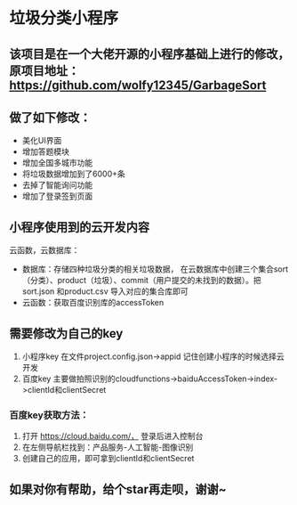 # 垃圾分类小程序


## 该项目是在一个大佬开源的小程序基础上进行的修改，原项目地址：https://github.com/wolfy12345/GarbageSort
## 做了如下修改：
- 美化UI界面
- 增加答题模块
- 增加全国多城市功能
- 将垃圾数据增加到了6000+条
- 去掉了智能询问功能
- 增加了登录签到页面

## 小程序使用到的云开发内容

云函数，云数据库：

- 数据库：存储四种垃圾分类的相关垃圾数据， 在云数据库中创建三个集合sort（分类）、product（垃圾）、commit（用户提交的未找到的数据）。把sort.json 和product.csv 导入对应的集合库即可
- 云函数：获取百度识别库的accessToken

## 需要修改为自己的key 
1. 小程序key 在文件project.config.json->appid 记住创建小程序的时候选择云开发
2. 百度key 主要做拍照识别的cloudfunctions->baiduAccessToken->index->clientId和clientSecret

### 百度key获取方法：
1. 打开 https://cloud.baidu.com/， 登录后进入控制台
2. 在左侧导航栏找到：产品服务-人工智能-图像识别
3. 创建自己的应用，即可拿到clientId和clientSecret

## 如果对你有帮助，给个star再走呗，谢谢~


 



